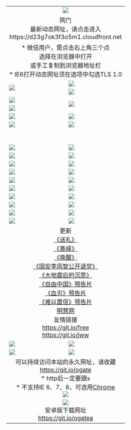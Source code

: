 ﻿<table>
  <tr></tr>
  <tr><td colspan=2 align=center><img src="https://cloud.githubusercontent.com/assets/11880933/13434984/f430fae2-e012-11e5-814f-c2df1e82b247.jpg" /></td></tr>
  <tr><td colspan=2 align=center>网门<br>最新动态网址，请点击进入
<br>https://d23g7ok3f3o5m1.cloudfront.net
    </td>
  </tr>
  <tr>
    <td colspan=2 align=center>* 微信用户，需点击右上角三个点<br>选择在浏览器中打开<br>或手工复制到浏览器地址栏
    <br>* IE6打开动态网址须在选项中勾选TLS 1.0</td>
  </tr>
  <tr>
    <td rowspan=2><a href="https://d23g7ok3f3o5m1.cloudfront.net/ogUP.aspx?name=11DKC.mp4&list=11DKC" target="_blank"><img src="https://d23g7ok3f3o5m1.cloudfront.net/Up/11DKC1.jpg" /></a></td> 
    <td><div><a href="https://d23g7ok3f3o5m1.cloudfront.net/ogUP.aspx?name=LRWS.mp4&list=LRWS" target="_blank"><img src="https://d23g7ok3f3o5m1.cloudfront.net/Up/LRWS.jpg" /></a></td>
   </tr>
  <tr>
    <td><a href="https://d23g7ok3f3o5m1.cloudfront.net/ogNiceVedio.aspx" target="_blank"><img src="https://d23g7ok3f3o5m1.cloudfront.net/Up/11TGKDY.jpg" /></a></td>
  </tr>
  <tr>
    <td><a href="https://d23g7ok3f3o5m1.cloudfront.net/ogUP.aspx?name=JQR.mp4&count=2" target="_blank"><img src="https://d23g7ok3f3o5m1.cloudfront.net/Up/JQR.jpg" /></a></td>   
    <td rowspan=2><a href="https://d23g7ok3f3o5m1.cloudfront.net/ogUP.aspx?name=JP.mp4&count=9" target="_blank"><img src="https://d23g7ok3f3o5m1.cloudfront.net/Up/JP.jpg" /></td>
  </tr>
  <tr>
    <td><a href="https://d23g7ok3f3o5m1.cloudfront.net/ogUP.aspx?name=WH.mp4" target="_blank"><img src="https://d23g7ok3f3o5m1.cloudfront.net/Up/WH.jpg" /></a></td>
  </tr>
  <tr>
    <td><a href="https://d23g7ok3f3o5m1.cloudfront.net/ogUP.aspx?name=SSZJ.mp4&list=SSZJ" target="_blank"><img src="https://d23g7ok3f3o5m1.cloudfront.net/Up/SSZJ.jpg" /></a></td>
    <td><a href="https://d23g7ok3f3o5m1.cloudfront.net/ogUP.aspx?name=1XQK.mp4&count=13" target="_blank"><img src="https://d23g7ok3f3o5m1.cloudfront.net/Up/1XQK.jpg" /></a</td>
  </tr>
  <tr>
    <td><a href="https://d23g7ok3f3o5m1.cloudfront.net/ogUP.aspx?name=ZY.mp4&count=2015|16" target="_blank"><img src="https://d23g7ok3f3o5m1.cloudfront.net/Up/ZY.jpg" /></a</td>
    <td><a href="https://d23g7ok3f3o5m1.cloudfront.net/ogUP.aspx?name=XTFY.mp4&count=B|2,A|24" target="_blank"><img src="https://d23g7ok3f3o5m1.cloudfront.net/Up/XTFY.jpg" /></a></td>
  </tr>
  <tr height="40">
  </tr>
  <tr>
    <td><a href="https://d23g7ok3f3o5m1.cloudfront.net/ogUP.aspx?name=4SQQ.mp4&list=4SQQ" target="_blank"><img src="https://d23g7ok3f3o5m1.cloudfront.net/Up/4SQQ0.jpg"/></a></td>
    <td><a href="https://d23g7ok3f3o5m1.cloudfront.net/ogUP.aspx?name=4SHQ.mp4&list=4SHQ" target="_blank"><img src="https://d23g7ok3f3o5m1.cloudfront.net/Up/4SHQ0.jpg"/></a></td>
  </tr>
  <tr>
    <td><a href="https://d23g7ok3f3o5m1.cloudfront.net/ogUP.aspx?name=4SZG.mp4&list=4SZG" target="_blank"><img src="https://d23g7ok3f3o5m1.cloudfront.net/Up/4SZG0.jpg"/></a></td>
    <td><a href="https://d23g7ok3f3o5m1.cloudfront.net/ogUP.aspx?name=4SDJ.mp4&list=4SDJ" target="_blank"><img src="https://d23g7ok3f3o5m1.cloudfront.net/Up/4SDJ0.jpg"/></a></td>
  </tr>
  <tr>
    <td><a href="https://d23g7ok3f3o5m1.cloudfront.net/ogUP.aspx?name=4SGX.mp4&list=4SGX" target="_blank"><img src="https://d23g7ok3f3o5m1.cloudfront.net/Up/4SGX0.jpg"/></a></td>
    <td><a href="https://d23g7ok3f3o5m1.cloudfront.net/ogUP.aspx?name=4SHD.mp4&list=4SHD" target="_blank"><img src="https://d23g7ok3f3o5m1.cloudfront.net/Up/4SHD0.jpg"/></a></td>
  </tr>
  <tr>
    <td><a href="https://d23g7ok3f3o5m1.cloudfront.net/ogUP.aspx?name=4CTX.mp4&list=4CTX" target="_blank"><img src="https://d23g7ok3f3o5m1.cloudfront.net/Up/4CTX0.jpg"/></a></td>
    <td><a href="https://d23g7ok3f3o5m1.cloudfront.net/ogUP.aspx?name=4CWZ.mp4&list=4CWZ" target="_blank"><img src="https://d23g7ok3f3o5m1.cloudfront.net/Up/4CWZ0.jpg"/></a></td>
  </tr>
  <tr>
    <td><a href="https://d23g7ok3f3o5m1.cloudfront.net/onUP.aspx?name=https://d1pog55izwmvoe.cloudfront.net/" target="_blank"><img src="https://d23g7ok3f3o5m1.cloudfront.net/Up/0DTW.jpg"/></a></td>
    <td><a href="https://d23g7ok3f3o5m1.cloudfront.net/onUP.aspx?name=https://d240ns8up8earz.cloudfront.net/acenter/" target="_blank"><img src="https://d23g7ok3f3o5m1.cloudfront.net/Up/0TDW.jpg" /></a></td>
  </tr>
  <tr>
    <td><a href="https://d23g7ok3f3o5m1.cloudfront.net/onUP.aspx?name=https://d4508d6vomz2p.cloudfront.net/gb/nsc413.htm" target="_blank"><img src="https://d23g7ok3f3o5m1.cloudfront.net/Up/0DJY.jpg" /></a></td>
    <td><a href="https://d23g7ok3f3o5m1.cloudfront.net/onUP.aspx?name=https://dilo7bqpjb57y.cloudfront.net/xtr/gb/prog204.html" target="_blank"><img src="https://d23g7ok3f3o5m1.cloudfront.net/Up/0XTR.jpg" /></a></td>
  </tr>
  <tr>
    <td><a href="https://d23g7ok3f3o5m1.cloudfront.net/onUP.aspx?name=https://d3aj00iefsmfgc.cloudfront.net/" target="_blank"><img src="https://d23g7ok3f3o5m1.cloudfront.net/Up/0MHW.jpg" /></a></td>
    <td><a href="https://d23g7ok3f3o5m1.cloudfront.net/onUP.aspx?name=https://d20wz7qt14x5d2.cloudfront.net/" target="_blank"><img src="https://d23g7ok3f3o5m1.cloudfront.net/Up/0ZJW.jpg" /></a></td>
  </tr>
  <tr>
    <td><a href="https://d23g7ok3f3o5m1.cloudfront.net/ogUP.aspx?name=0FG.zip" target="_blank"><img src="https://d23g7ok3f3o5m1.cloudfront.net/Up/0FG.jpg" /></a></td>
    <td><a href="https://d23g7ok3f3o5m1.cloudfront.net/ogUP.aspx?name=0FGA.apk" target="_blank"><img src="https://d23g7ok3f3o5m1.cloudfront.net/Up/0FGA.jpg" /></a></td>
  </tr>
  <tr>
    <td><a href="https://d23g7ok3f3o5m1.cloudfront.net/ogUP.aspx?name=0U.zip" target="_blank"><img src="https://d23g7ok3f3o5m1.cloudfront.net/Up/0U.jpg" /></a></td>
    <td><a href="https://d23g7ok3f3o5m1.cloudfront.net/ogUP.aspx?name=0UA.apk" target="_blank"><img src="https://d23g7ok3f3o5m1.cloudfront.net/Up/0UA.jpg" /></a></td>
  </tr>
  <tr>
    <td><a href="https://d23g7ok3f3o5m1.cloudfront.net/ogUP.aspx?name=0iPPOTV.zip" target="_blank"><img src="https://d23g7ok3f3o5m1.cloudfront.net/Up/0iPPOTV.jpg" /></a></td>
    <td><a href="https://d23g7ok3f3o5m1.cloudfront.net/ogUP.aspx?name=0iNTD.apk" target="_blank"><img src="https://d23g7ok3f3o5m1.cloudfront.net/Up/0iNTD.jpg" /></a></td>
  </tr>
  <tr>
    <td colspan=2 align=center>更新<br>
      <a href="https://d23g7ok3f3o5m1.cloudfront.net/ogUP.aspx?name=4ESL.mp4" target="_blank">《送礼》</a><br>
      <a href="https://d23g7ok3f3o5m1.cloudfront.net/ogUP.aspx?name=4ESY.mp4" target="_blank">《善缘》</a><br>
      <a href="https://d23g7ok3f3o5m1.cloudfront.net/ogUP.aspx?name=4EHX.mp4" target="_blank">《唤醒》</a><br>
      <a href="https://d23g7ok3f3o5m1.cloudfront.net/ogUP.aspx?name=4LFZ.mp4" target="_blank">《国安李凤智公开退党》</a><br>
      <a href="https://d23g7ok3f3o5m1.cloudfront.net/ogUP.aspx?name=4DDZHDCS.mp4" target="_blank">《大地震后的沉思》</a><br>
      <a href="https://d23g7ok3f3o5m1.cloudfront.net/ogUP.aspx?name=11ZYZG0.mp4" target="_blank">《自由中国》预告片</a><br>
      <a href="https://d23g7ok3f3o5m1.cloudfront.net/ogUP.aspx?name=11XR.mp4" target="_blank">《血刃》预告片</a><br>
      <a href="https://d23g7ok3f3o5m1.cloudfront.net/ogUP.aspx?name=11NYZX.mp4&count=2" target="_blank">《难以置信》预告片</a><br>
      <a href="https://d23g7ok3f3o5m1.cloudfront.net/onUP.aspx?name=https://www.minghui.org/" target="_blank">明慧网</a><br>
      友情链接<br>
      <a href="https://d23g7ok3f3o5m1.cloudfront.net/onUP.aspx?name=https://git.io/free" target="_blank">https://git.io/free</a><br>
      <a href="https://d23g7ok3f3o5m1.cloudfront.net/onUP.aspx?name=https://git.io/jww" target="_blank">https://git.io/jww</a></td>
    </td>
  </tr>
  <tr>
    <td><a href="https://d23g7ok3f3o5m1.cloudfront.net/ogNice.aspx" target="_blank"><img src="https://d23g7ok3f3o5m1.cloudfront.net/Up/0WCYY.jpg" /></a></td>
    <td><a href="https://d23g7ok3f3o5m1.cloudfront.net/onCO.aspx?ob=600事物&op=增删改&args=WH1~%23类型6新闻%7c%23类型6评论&mode=" target="_blank"><img src="https://d23g7ok3f3o5m1.cloudfront.net/Up/0WZTT.jpg" /></a></td> 
  </tr>
  <tr>
    <td><a href="https://d23g7ok3f3o5m1.cloudfront.net/ogDY.aspx" target="_blank"><img src="https://d23g7ok3f3o5m1.cloudfront.net/Up/0FK.jpg" /></a></td>
    <td><a href="https://d23g7ok3f3o5m1.cloudfront.net/ogST.aspx" target="_blank"><img src="https://d23g7ok3f3o5m1.cloudfront.net/Up/0ST.jpg" /></a></td> 
  </tr>
  <tr>
    <td colspan=2 align=center>可以持续访问本站的永久网址，请收藏<br/><a href="https://git.io/ogate" target="_blank">https://git.io/ogate</a><br/>* http后一定要跟s<br/>* 不支持IE 6、7、8，可选用<a href="https://d23g7ok3f3o5m1.cloudfront.net/ogUP.aspx?name=0ChromePortable.zip">Chrome</a><br/><a href="https://d23g7ok3f3o5m1.cloudfront.net/Up/0WMGDL2.png" target="_blank"><img src="https://d23g7ok3f3o5m1.cloudfront.net/Up/0WMGD2.png"/></a></td>
  </tr>
  <tr>
    <td colspan=2 align=center><a href="https://d23g7ok3f3o5m1.cloudfront.net/ogUP.aspx?name=0oGate.apk" target="_blank"><img src="https://cloud.githubusercontent.com/assets/11880933/13720399/75e143ee-e842-11e5-9f0a-1421f423c80f.jpg" /></a><br>安卓版下载网址<br><a href="https://git.io/ogatea">https://git.io/ogatea</a></td>
  </tr>
  <!--tr>
    <td colspan=2 align=center>可能失效的动态网址
    </td>
  </tr-->
</table>
